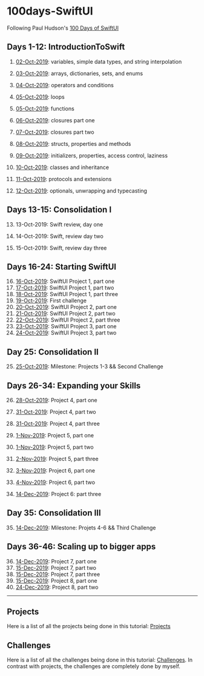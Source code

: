 # 100days-SwiftUI
Following Paul Hudson's [100 Days of SwiftUI](https://www.hackingwithswift.com/100/swiftui)

## Days 1-12: IntroductionToSwift

1. [02-Oct-2019](https://github.com/nestorivanmo/100days-SwiftUI/tree/master/Training/1): variables, simple data types, and string interpolation

2. [03-Oct-2019](https://github.com/nestorivanmo/100days-SwiftUI/tree/master/Training/2): arrays, dictionaries, sets, and enums

3. [04-Oct-2019](https://github.com/nestorivanmo/100days-SwiftUI/tree/master/Training/3): operators and conditions

4. [05-Oct-2019](https://github.com/nestorivanmo/100days-SwiftUI/tree/master/Training/4): loops

5. [05-Oct-2019](https://github.com/nestorivanmo/100days-SwiftUI/tree/master/Training/5): functions

6. [06-Oct-2019](https://github.com/nestorivanmo/100days-SwiftUI/tree/master/Training/6): closures part one

7. [07-Oct-2019](https://github.com/nestorivanmo/100days-SwiftUI/tree/master/Training/7): closures part two

8. [08-Oct-2019](https://github.com/nestorivanmo/100days-SwiftUI/tree/master/Training/8): structs, properties and methods

9. [09-Oct-2019](https://github.com/nestorivanmo/100days-SwiftUI/tree/master/Training/9): initializers, properties, access control, laziness

10. [10-Oct-2019](https://github.com/nestorivanmo/100days-SwiftUI/tree/master/Training/10): classes and inheritance

11. [11-Oct-2019](https://github.com/nestorivanmo/100days-SwiftUI/tree/master/Training/11): protocols and extensions

12. [12-Oct-2019](https://github.com/nestorivanmo/100days-SwiftUI/tree/master/Training/12): optionals, unwrapping and typecasting

## Days 13-15: Consolidation I

13. 13-Oct-2019: Swift review, day one

14. 14-Oct-2019: Swift, review day two

15. 15-Oct-2019: Swift, review day three

## Days 16-24: Starting SwiftUI

16. [16-Oct-2019](https://github.com/nestorivanmo/100days-SwiftUI/tree/master/Projects/1-WeSplit): SwiftUI Project 1, part one
17. [17-Oct-2019](https://github.com/nestorivanmo/100days-SwiftUI/tree/master/Projects/1-WeSplit): SwiftUI Project 1, part two
18. [18-Oct-2019](https://github.com/nestorivanmo/100days-SwiftUI/tree/master/Projects/1-WeSplit): SwiftUI Project 1, part three
19. [19-Oct-2019](https://github.com/nestorivanmo/100days-SwiftUI/tree/master/Challenges/1-UnitConversions): First challenge
20. [20-Oct-2019](https://github.com/nestorivanmo/100days-SwiftUI/tree/master/Projects/2-GuessTheFlag): SwiftUI Project 2, part one
21. [21-Oct-2019](https://github.com/nestorivanmo/100days-SwiftUI/tree/master/Projects/2-GuessTheFlag): SwiftUI Project 2, part two
22. [22-Oct-2019](https://github.com/nestorivanmo/100days-SwiftUI/tree/master/Projects/2-GuessTheFlag): SwiftUI Project 2, part three
23. [23-Oct-2019](https://github.com/nestorivanmo/100days-SwiftUI/tree/master/Projects/3-FirstTechniqueProject): SwiftUI Project 3, part one
24. [24-Oct-2019](https://github.com/nestorivanmo/100days-SwiftUI/tree/master/Projects/3-FirstTechniqueProject): SwiftUI Project 3, part two 

## Day 25: Consolidation II

25. [25-Oct-2019](https://github.com/nestorivanmo/100days-SwiftUI/tree/master/Challenges/2-RockPaperScissors): Milestone: Projects 1-3 && Second Challenge

## Days 26-34: Expanding your Skills

26. [28-Oct-2019](https://github.com/nestorivanmo/100days-SwiftUI/tree/master/Projects/4-BetterRest): Project 4, part one
27. [31-Oct-2019](https://github.com/nestorivanmo/100days-SwiftUI/tree/master/Projects/4-BetterRest): Project 4, part two
28. [31-Oct-2019](https://github.com/nestorivanmo/100days-SwiftUI/tree/master/Projects/4-BetterRest): Project 4, part three

29. [1-Nov-2019](https://github.com/nestorivanmo/100days-SwiftUI/tree/master/Projects/5-WordScramble): Project 5, part one
30. [1-Nov-2019](https://github.com/nestorivanmo/100days-SwiftUI/tree/master/Projects/5-WordScramble): Project 5, part two
31. [2-Nov-2019](https://github.com/nestorivanmo/100days-SwiftUI/tree/master/Projects/5-WordScramble): Project 5, part three

32. [3-Nov-2019](https://github.com/nestorivanmo/100days-SwiftUI/tree/master/Projects/6-Animations): Project 6, part one
33. [4-Nov-2019](https://github.com/nestorivanmo/100days-SwiftUI/tree/master/Projects/6-Animations): Project 6, part two
34. [14-Dec-2019](https://github.com/nestorivanmo/100days-SwiftUI/tree/master/Projects/6-Animations): Project 6: part three

## Day 35: Consolidation III

35. [14-Dec-2019](https://github.com/nestorivanmo/100days-SwiftUI/tree/master/Challenges/3-MultiplicationTablesGame): Milestone: Projets 4-6 && Third Challenge

## Days 36-46: Scaling up to bigger apps

36. [14-Dec-2019](https://github.com/nestorivanmo/100days-SwiftUI/tree/master/Projects/7-iExpense): Project 7, part one
37. [15-Dec-2019](https://github.com/nestorivanmo/100days-SwiftUI/tree/master/Projects/7-iExpense): Project 7, part two
38. [15-Dec-2019](https://github.com/nestorivanmo/100days-SwiftUI/tree/master/Projects/7-iExpense): Project 7, part three
39. [15-Dec-2019](https://github.com/nestorivanmo/100days-SwiftUI/tree/master/Projects/8-Moonshot): Project 8, part one
40. [24-Dec-2019](https://github.com/nestorivanmo/100days-SwiftUI/tree/master/Projects/8-Moonshot): Project 8, part two

---

## Projects

Here is a list of all the projects being done in this tutorial: [Projects](https://github.com/nestorivanmo/100days-SwiftUI/tree/master/Projects)

## Challenges

Here is a list  of all the challenges being done in this tutorial: [Challenges](https://github.com/nestorivanmo/100days-SwiftUI/tree/master/Challenges). In contrast with projects, the challenges are completely done by myself.